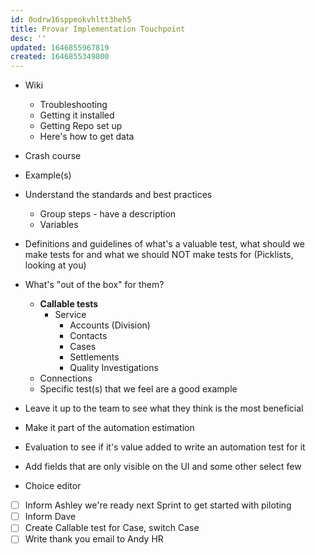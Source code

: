 ```yaml
---
id: 0odrw16sppeokvhltt3heh5
title: Provar Implementation Touchpoint
desc: ''
updated: 1646855967819
created: 1646855349800
---
```


- Wiki
    - Troubleshooting
    - Getting it installed
    - Getting Repo set up
    - Here's how to get data
- Crash course
- Example(s)
- Understand the standards and best practices
    - Group steps - have a description
    - Variables
- Definitions and guidelines of what's a valuable test, what should we make tests for and what we should NOT make tests for (Picklists, looking at you)
- What's "out of the box" for them?
    - **Callable tests**
        - Service
            - Accounts (Division)
            - Contacts
            - Cases
            - Settlements
            - Quality Investigations
    - Connections
    - Specific test(s) that we feel are a good example

- Leave it up to the team to see what they think is the most beneficial
- Make it part of the automation estimation
- Evaluation to see if it's value added to write an automation test for it

- Add fields that are only visible on the UI and some other select few 
- Choice editor 
- [ ] Inform Ashley we're ready next Sprint to get started with piloting
- [ ] Inform Dave
- [ ] Create Callable test for Case, switch Case
- [ ] Write thank you email to Andy HR

